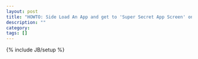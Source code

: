 ```yaml
---
layout: post
title: "HOWTO: Side Load An App and get to 'Super Secret App Screen' on Nook Color"
description: ""
category: 
tags: []
---
```

{% include JB/setup %}
